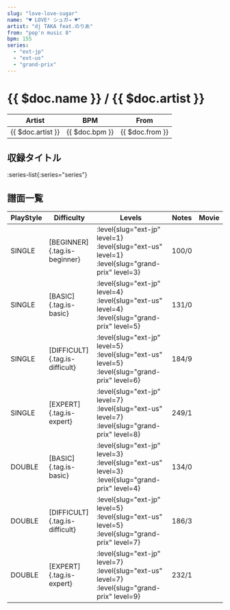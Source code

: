```yaml
---
slug: "love-love-sugar"
name: "♥ LOVE² シュガ→ ♥"
artist: "dj TAKA feat.のりあ"
from: "pop'n music 8"
bpm: 155
series:
  - "ext-jp"
  - "ext-us"
  - "grand-prix"
---
```


# {{ $doc.name }} / {{ $doc.artist }}

|Artist|BPM|From|
|------|---|----|
|{{ $doc.artist }}|{{ $doc.bpm }}|{{ $doc.from }}|

## 収録タイトル

:series-list{:series="series"}

## 譜面一覧

|PlayStyle|Difficulty|Levels|Notes|Movie|
|---------|----------|------|-----|-----|
|SINGLE|[BEGINNER]{.tag.is-beginner}|<div class="field is-grouped is-grouped-multiline"> :level{slug="ext-jp" level=1} :level{slug="ext-us" level=1} :level{slug="grand-prix" level=3}</div>|100/0||
|SINGLE|[BASIC]{.tag.is-basic}|<div class="field is-grouped is-grouped-multiline"> :level{slug="ext-jp" level=4} :level{slug="ext-us" level=4} :level{slug="grand-prix" level=5}</div>|131/0||
|SINGLE|[DIFFICULT]{.tag.is-difficult}|<div class="field is-grouped is-grouped-multiline"> :level{slug="ext-jp" level=5} :level{slug="ext-us" level=5} :level{slug="grand-prix" level=6}</div>|184/9||
|SINGLE|[EXPERT]{.tag.is-expert}|<div class="field is-grouped is-grouped-multiline"> :level{slug="ext-jp" level=7} :level{slug="ext-us" level=7} :level{slug="grand-prix" level=8}</div>|249/1||
|DOUBLE|[BASIC]{.tag.is-basic}|<div class="field is-grouped is-grouped-multiline"> :level{slug="ext-jp" level=3} :level{slug="ext-us" level=3} :level{slug="grand-prix" level=4}</div>|134/0||
|DOUBLE|[DIFFICULT]{.tag.is-difficult}|<div class="field is-grouped is-grouped-multiline"> :level{slug="ext-jp" level=5} :level{slug="ext-us" level=5} :level{slug="grand-prix" level=7}</div>|186/3||
|DOUBLE|[EXPERT]{.tag.is-expert}|<div class="field is-grouped is-grouped-multiline"> :level{slug="ext-jp" level=7} :level{slug="ext-us" level=7} :level{slug="grand-prix" level=9}</div>|232/1||
